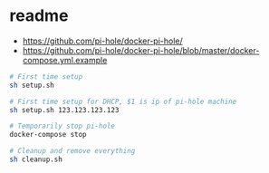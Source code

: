 # readme

- https://github.com/pi-hole/docker-pi-hole/
- https://github.com/pi-hole/docker-pi-hole/blob/master/docker-compose.yml.example

```bash
# First time setup
sh setup.sh

# First time setup for DHCP, $1 is ip of pi-hole machine
sh setup.sh 123.123.123.123

# Temporarily stop pi-hole
docker-compose stop

# Cleanup and remove everything
sh cleanup.sh
```
